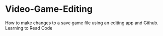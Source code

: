 # Video-Game-Editing
How to make changes to a save game file using an editing app and Github. Learning to Read Code
